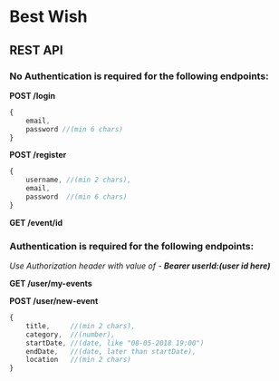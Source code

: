 # Best Wish
## **REST API**

### No Authentication is required for the following endpoints:

**POST /login**
```javascript
{
    email, 
    password //(min 6 chars)
}
```

**POST /register**
```javascript
{
	username, //(min 2 chars),
    email, 
    password  //(min 6 chars)
}
```

**GET /event/id**


### Authentication is required for the following endpoints:


*Use Authorization header with value of -  __Bearer userId:(user id here)__*

**GET /user/my-events**

**POST /user/new-event**
```javascript
{
    title,     //(min 2 chars),
    category,  //(number),
    startDate, //(date, like "08-05-2018 19:00")
    endDate,   //(date, later than startDate),
    location   //(min 2 chars)
}
```